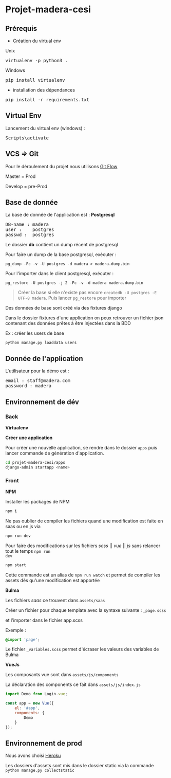 # Projet-madera-cesi

## Prérequis
- Création du virtual env

Unix
<pre>virtualenv -p python3 .</pre>
Windows
<pre>pip install virtualenv</pre>
- installation des dépendances 

<pre>pip install -r requirements.txt</pre>

## Virtual Env
Lancement du virtual env (windows) :
<pre>Scripts\activate</pre>

## VCS => Git

Pour le déroulement du projet nous utilisons [Git Flow](https://danielkummer.github.io/git-flow-cheatsheet/)

Master = Prod

Develop = pre-Prod

## Base de donnée

La base de donnée de l'application est : **Postgresql** 

<pre>
DB-name : madera
user :    postgres
passwd :  postgres
</pre>

Le dossier **db** contient un dump récent de postgresql

Pour faire un dump de la base postgresql, exécuter :

`pg_dump -Fc -v -U postgres -d madera > madera.dump.bin`

Pour l'importer dans le client postgresql, exécuter :

`pg_restore -U postgres -j 2 -Fc -v -d madera madera.dump.bin`

>Créer la base si elle n'existe pas encore
`createdb -U postgres -E UTF-8 madera`.
>Puis lancer `pg_restore` pour importer

Des données de base sont créé via des fixtures django

Dans le dossier fixtures d'une application on peux retrouver un fichier json contenant des données prêtes à être injectées dans la BDD

Ex : créer les users de base

`python manage.py loaddata users`

## Donnée de l'application

L'utilisateur pour la démo est :

<pre>
email : staff@madera.com
password : madera
</pre>

## Environnement de dév

### Back

**Virtualenv**

**Créer une application**

Pour créer une nouvelle application, se rendre dans le dossier `apps` puis lancer commande de génération d'application.

```bash
cd projet-madera-cesi/apps
django-admin startapp <name>
```

### Front

**NPM**

Installer les packages de NPM

```bash
npm i
```

Ne pas oublier de compiler les fichiers quand une modification est faite en saas ou en js via

```bash
npm run dev
```

Pour faire des modifications sur les fichiers *scss* || *vue* || *js* sans relancer tout le temps <code>npm run dev</code>

```bash
npm start
```
Cette commande est un alias de <code>npm run watch</code> et permet de compiler les assets dès qu'une modification est apportée

**Bulma**

Les fichiers *saas* ce trouvent dans <code>assets/saas</code>

Créer un fichier pour chaque template avec la syntaxe suivante : <code>_page.scss</code>

et l'importer dans le fichier app.scss 

Exemple :

```scss
@import 'page';
```

Le fichier <code>_variables.scss</code> permet d'écraser les valeurs des variables de Bulma

**VueJs**

Les composants vue sont dans <code>assets/js/components</code>

La déclaration des components ce fait dans <code>assets/js/index.js</code>

```javascript
import Demo from Login.vue;

const app = new Vue({
    el: '#app',
    components: {
        Demo
    }
});
```

## Environnement de prod

Nous avons choisi [Heroku](https://madera-dev.herokuapp.com/)

Les dossiers d'assets sont mis dans le dossier static via la commande `python manage.py collectstatic`

